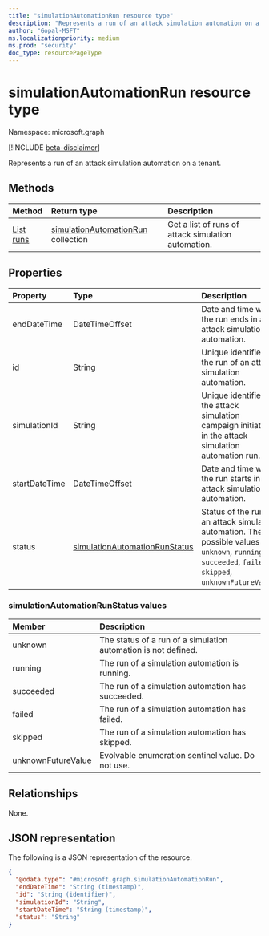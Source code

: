 ```yaml
---
title: "simulationAutomationRun resource type"
description: "Represents a run of an attack simulation automation on a tenant."
author: "Gopal-MSFT"
ms.localizationpriority: medium
ms.prod: "security"
doc_type: resourcePageType
---
```


# simulationAutomationRun resource type

Namespace: microsoft.graph

[!INCLUDE [beta-disclaimer](../../includes/beta-disclaimer.md)]

Represents a run of an attack simulation automation on a tenant.


## Methods
|Method|Return type|Description|
|:---|:---|:---|
|[List runs](../api/simulationautomation-list-runs.md)|[simulationAutomationRun](../resources/simulationautomationrun.md) collection|Get a list of runs of attack simulation automation.|

## Properties
|Property|Type|Description|
|:---|:---|:---|
|endDateTime|DateTimeOffset|Date and time when the run ends in an attack simulation automation.|
|id|String|Unique identifier for the run of an attack simulation automation.|
|simulationId|String|Unique identifier for the attack simulation campaign initiated in the attack simulation automation run.|
|startDateTime|DateTimeOffset|Date and time when the run starts in an attack simulation automation.|
|status|[simulationAutomationRunStatus](#simulationautomationrunstatus-values)|Status of the run of an attack simulation automation. The possible values are: `unknown`, `running`, `succeeded`, `failed`, `skipped`, `unknownFutureValue`.|

### simulationAutomationRunStatus values

|Member|Description |
|:---|:---|
|unknown| The status of a run of a simulation automation is not defined. |
|running| The run of a simulation automation is running. |
|succeeded| The run of a simulation automation has succeeded. |
|failed| The run of a simulation automation has failed. |
|skipped| The run of a simulation automation has skipped. |
|unknownFutureValue| Evolvable enumeration sentinel value. Do not use. |

## Relationships
None.

## JSON representation
The following is a JSON representation of the resource.
<!-- {
  "blockType": "resource",
  "keyProperty": "id",
  "@odata.type": "microsoft.graph.simulationAutomationRun",
  "baseType": "microsoft.graph.entity",
  "openType": false
}
-->
``` json
{
  "@odata.type": "#microsoft.graph.simulationAutomationRun",
  "endDateTime": "String (timestamp)",
  "id": "String (identifier)",
  "simulationId": "String",
  "startDateTime": "String (timestamp)",
  "status": "String"
}
```

